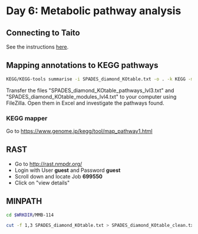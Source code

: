 # Day 6: Metabolic pathway analysis

## Connecting to Taito

See the instructions [here](01-UNIX-and-CSC.md#connecting-to-taito).

## Mapping annotations to KEGG pathways

```bash
KEGG/KEGG-tools summarise -i SPADES_diamond_KOtable.txt -o . -k KEGG -m no
```
Transfer the files "SPADES_diamond_KOtable_pathways_lvl3.txt" and "SPADES_diamond_KOtable_modules_lvl4.txt" to your computer using FileZilla. Open them in Excel and investigate the pathways found.

### KEGG mapper

Go to https://www.genome.jp/kegg/tool/map_pathway1.html


## RAST
* Go to http://rast.nmpdr.org/
* Login with User **guest** and Password **guest**
* Scroll down and locate Job **699550**
* Click on "view details"


## MINPATH

```bash
cd $WRKDIR/MMB-114

cut -f 1,3 SPADES_diamond_KOtable.txt > SPADES_diamond_KOtable_clean.txt
```


```
